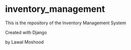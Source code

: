 # inventory_management
This is the repository of the 
Inventory Management System 

Created with Django 

by Lawal Moshood
